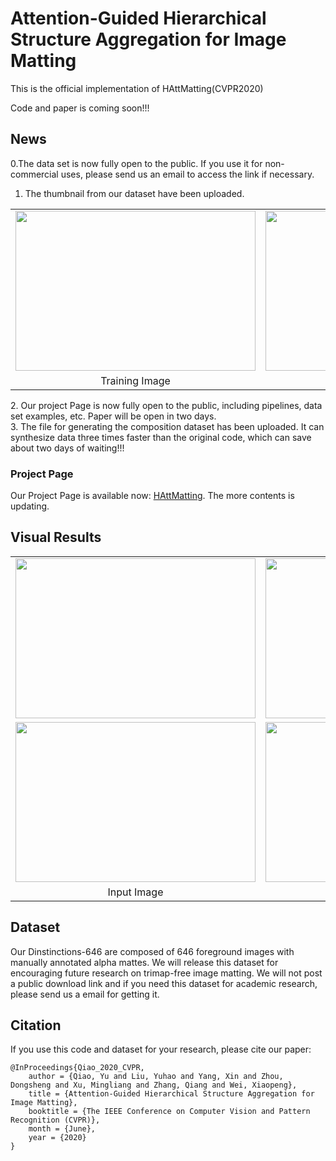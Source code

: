 # Attention-Guided Hierarchical Structure Aggregation for Image Matting
This is the official implementation of HAttMatting(CVPR2020)<br/>

Code and paper is coming soon!!!<br/>

## News
0.The data set is now fully open to the public. If you use it for non-commercial uses, please send us an email to access the link if necessary.
1. The thumbnail from our dataset have been uploaded.
<table style="margin-left: auto; margin-right: auto;">
        <tr>
            <td>
                <img src="https://github.com/wukaoliu/CVPR2020-HAttMatting/blob/master/figures/train-img-example.png" width="384" height="256">
            </td>
            <td>  
                <img src="https://github.com/wukaoliu/CVPR2020-HAttMatting/blob/master/figures/train-gt-example.png" width="384" height="256">
            </td>
        </tr>
        <tr>
            <td align="center">
                    Training Image
            </td>
            <td align="center">
                    Training GT
            </td>
        </tr>
</table>
2. Our project Page is now fully open to the public, including pipelines, data set examples, etc. Paper will be open in two days.<br/>
3. The file for generating the composition dataset has been uploaded. It can synthesize data three times faster than the original code, which can save about two days of waiting!!!

### Project Page
<p>Our Project Page is available now: <a href="https://wukaoliu.github.io/HAttMatting/">HAttMatting</a>. The more contents is updating.</p>

## Visual Results
<table style="margin-left: auto; margin-right: auto;">
        <tr>
            <td>
                <!--左侧内容-->
                <img src="https://github.com/wukaoliu/CVPR2020-HAttMatting/blob/master/results/ball-img16.png" width="384" height="256">
            </td>
            <td>
                <!--右侧内容-->
                <img src="https://github.com/wukaoliu/CVPR2020-HAttMatting/blob/master/results/ball-our.png" width="384" height="256">
            </td>
        </tr>
        <tr>
            <td>
                <!--左侧内容-->
                <img src="https://github.com/wukaoliu/CVPR2020-HAttMatting/blob/master/results/retriever-img0.png" width="384" height="256">
            </td>
            <td>
                <!--右侧内容-->
                <img src="https://github.com/wukaoliu/CVPR2020-HAttMatting/blob/master/results/retriever-our-img0.png" width="384" height="256">
            </td>
        </tr>
        <tr>
            <td align="center">
                    Input Image
            </td>
            <td align="center">
                    Our Result
            </td>
        </tr>
</table>


## Dataset

Our Dinstinctions-646 are composed of 646 foreground images with manually annotated alpha mattes.  We will release this dataset for encouraging future research on trimap-free image matting. We will not post a public download link and if you need this dataset for academic research, please send us a email for getting it.



## Citation
If you use this code and dataset for your research, please cite our paper:
```
@InProceedings{Qiao_2020_CVPR,
    author = {Qiao, Yu and Liu, Yuhao and Yang, Xin and Zhou, Dongsheng and Xu, Mingliang and Zhang, Qiang and Wei, Xiaopeng},
    title = {Attention-Guided Hierarchical Structure Aggregation for Image Matting},
    booktitle = {The IEEE Conference on Computer Vision and Pattern Recognition (CVPR)},
    month = {June},
    year = {2020}
}
```

